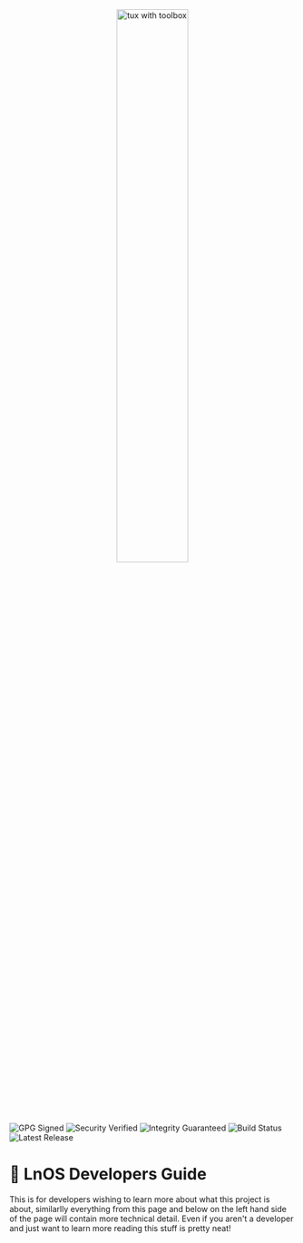 <center><img src="https://github.com/uta-lug-nuts/LnOS/blob/main/docs/images/Tux_with_toolbox.png?raw=true" width=50% alt="tux with toolbox"></center>

![GPG Signed](https://img.shields.io/badge/GPG-Signed-brightgreen?style=for-the-badge&logo=gnupg)
![Security Verified](https://img.shields.io/badge/Security-Verified-blue?style=for-the-badge&logo=shield)
![Integrity Guaranteed](https://img.shields.io/badge/Integrity-Guaranteed-orange?style=for-the-badge&logo=checkmarx)
![Build Status](https://img.shields.io/github/actions/workflow/status/bakkertj/LnOS/build-iso.yml?style=for-the-badge&logo=github)
![Latest Release](https://img.shields.io/github/v/release/bakkertj/LnOS?style=for-the-badge&logo=github)

# 🔐 LnOS Developers Guide

This is for developers wishing to learn more about what this project is about, similarlly everything from this page and below on the left hand side of the page will contain more technical detail. Even if you aren't a developer and just want to learn more reading this stuff is pretty neat!

